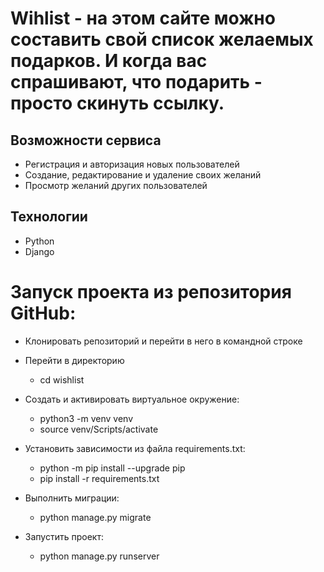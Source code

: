 # Wihlist - на этом сайте можно составить свой список желаемых подарков. И когда вас спрашивают, что подарить - просто скинуть ссылку.

## Возможности сервиса
- Регистрация и авторизация новых пользователей
- Создание, редактирование и удаление своих желаний
- Просмотр желаний других пользователей

## Технологии
- Python 
- Django 

#  Запуск проекта из репозитория GitHub:
- Клонировать репозиторий и перейти в него в командной строке

- Перейти в директорию 
  - cd wishlist

- Cоздать и активировать виртуальное окружение:
  - python3 -m venv venv
  - source venv/Scripts/activate

- Установить зависимости из файла requirements.txt:
  - python -m pip install --upgrade pip
  - pip install -r requirements.txt
- Выполнить миграции:
  - python manage.py migrate
- Запустить проект:
  - python manage.py runserver
